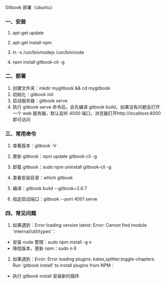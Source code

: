 Gitbook 部署（ubuntu）

### 一、安装

1. apt-get update

2. apt-get install npm

3. ln -s /usr/bin/nodejs /usr/bin/node

4. npm install gitbook-cli -g

### 二、部署

1. 创建文件夹：mkdir mygitbook && cd mygitbook
2. 初始化：gitbook init
3. 启动服务器：gitbook serve
4. 执行 gitbook serve 命令后，会先编译 gitbook build，如果没有问题会打开一个 web 服务器，默认监听 4000 端口，浏览器打开http://localhost:4000即可访问

### 三、常用命令

1. 查看版本：gitbook -V

2. 更新 gitbook：npm update gitbook-cli -g

3. 卸载 gitbook：sudo npm uninstall gitbook-cli -g

4. 查看安装目录：which gitbook

5. 编译：gitbook build --gitbook=2.6.7

6. 指定启动端口：gitbook --port 4001 serve

### 四、常见问题

1. 如果遇到：Error loading version latest: Error: Cannot find module 'internal/util/types'：

- 安装 node 管理：sudo npm install -g n
- 降低版本，更新 npm：sudo n 6

2. 如果遇到：Error: Error loading plugins: katex,splitter,toggle-chapters. Run 'gitbook install' to install plugins from NPM：

- 执行 gitbook install 安装新的插件
